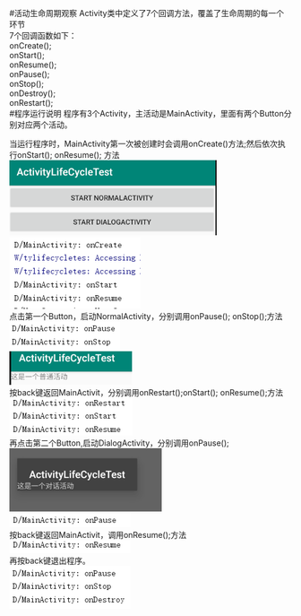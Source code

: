 #活动生命周期观察
Activity类中定义了7个回调方法，覆盖了生命周期的每一个环节  
7个回调函数如下：  
onCreate();  
onStart();  
onResume();  
onPause();  
onStop();  
onDestroy();  
onRestart();  
#程序运行说明
程序有3个Activity，主活动是MainActivity，里面有两个Button分别对应两个活动。  

当运行程序时，MainActivity第一次被创建时会调用onCreate()方法;然后依次执行onStart(); onResume(); 方法    
![启动程序](/img/捕获.png)  
![启动程序](/img/捕获1.png)   
点击第一个Button，启动NormalActivity，分别调用onPause();  onStop();方法  
![普通活动](/img/捕获2.png)   
![普通活动](/img/捕获3.png)  
按back键返回MainActivit，分别调用onRestart();onStart(); onResume();方法    
![返回主活动](/img/捕获4.png)  
再点击第二个Button,启动DialogActivity，分别调用onPause();  
![对话活动](/img/捕获5.png)  
![对话活动](/img/捕获6.png)  
按back键返回MainActivit，调用onResume();方法     
![返回主活动](/img/捕获8.png)  
再按back键退出程序。  
![退出程序](/img/捕获7.png)  

